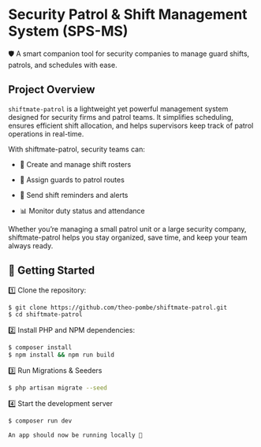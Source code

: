 # Security Patrol & Shift Management System (SPS-MS)

🛡️ A smart companion tool for security companies to manage guard shifts, patrols, and schedules with ease.

## Project Overview

`shiftmate-patrol` is a lightweight yet powerful management system designed for security firms and patrol teams. It simplifies scheduling, ensures efficient shift allocation, and helps supervisors keep track of patrol operations in real-time.

With shiftmate-patrol, security teams can:

-   📅 Create and manage shift rosters

-   👮 Assign guards to patrol routes

-   🔔 Send shift reminders and alerts

-   📊 Monitor duty status and attendance

Whether you’re managing a small patrol unit or a large security company, shiftmate-patrol helps you stay organized, save time, and keep your team always ready.

## 🚀 Getting Started

1️⃣ Clone the repository:

```bash
$ git clone https://github.com/theo-pombe/shiftmate-patrol.git
$ cd shiftmate-patrol
```

2️⃣ Install PHP and NPM dependencies:

```bash
$ composer install
$ npm install && npm run build
```

3️⃣ Run Migrations & Seeders

```bash
$ php artisan migrate --seed
```

4️⃣ Start the development server

```bash
$ composer run dev
```

`An app should now be running locally 🎉`
